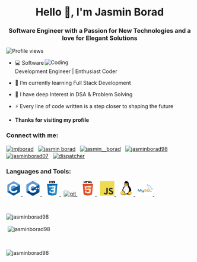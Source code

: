 <h1 align="center">Hello 👋, I'm Jasmin Borad</h1>
<h3 align="center">Software Engineer with a Passion for New Technologies and a love for Elegant Solutions</h3>

![Profile views](https://komarev.com/ghpvc/?username=jasminborad98)

<!-- <img align="right" width="400" height="330" src="https://i.pinimg.com/originals/59/87/1c/59871c7fb4ca4d906e9ef1f4566cd378.gif" alt="Coding Animation"> -->
<img align="right" alt="Coding" width="400" src="https://media.tenor.com/rePDfDWO3XoAAAAd/hacking.gif">

- 💻 Software Development Engineer | Enthusiast Coder
  
- 🌱 I’m currently learning Full Stack Development

- 💬 I have deep Interest in DSA & Problem Solving

- ⚡ Every line of code written is a step closer to shaping the future
- **Thanks for visiting my profile**

<h3 align="left">Connect with me:</h3>
<p align="left">
<a href="https://twitter.com/imjborad" target="blank"><img align="center" src="https://raw.githubusercontent.com/rahuldkjain/github-profile-readme-generator/master/src/images/icons/Social/twitter.svg" alt="imjborad" height="30" width="40" /></a> &nbsp
<a href="https://linkedin.com/in/jasmin borad" target="blank"><img align="center" src="https://raw.githubusercontent.com/rahuldkjain/github-profile-readme-generator/master/src/images/icons/Social/linked-in-alt.svg" alt="jasmin borad" height="30" width="40" /></a> &nbsp
<a href="https://instagram.com/jasmin__borad" target="blank"><img align="center" src="https://raw.githubusercontent.com/rahuldkjain/github-profile-readme-generator/master/src/images/icons/Social/instagram.svg" alt="jasmin__borad" height="30" width="40" /></a> &nbsp
<a href="https://www.hackerrank.com/jasminborad98" target="blank"><img align="center" src="https://raw.githubusercontent.com/rahuldkjain/github-profile-readme-generator/master/src/images/icons/Social/hackerrank.svg" alt="jasminborad98" height="30" width="40" /></a> &nbsp
<a href="https://www.leetcode.com/jasminborad07" target="blank"><img align="center" src="https://raw.githubusercontent.com/rahuldkjain/github-profile-readme-generator/master/src/images/icons/Social/leet-code.svg" alt="jasminborad07" height="30" width="40" /></a> &nbsp
<a href="https://auth.geeksforgeeks.org/user/dispatcher" target="blank"><img align="center" src="https://raw.githubusercontent.com/rahuldkjain/github-profile-readme-generator/master/src/images/icons/Social/geeks-for-geeks.svg" alt="dispatcher" height="30" width="40" /></a> &nbsp
</p>

<h3 align="left">Languages and Tools:</h3>
<p align="left">
  <a href="https://www.cprogramming.com/" target="_blank" rel="noreferrer"> <img src="https://raw.githubusercontent.com/devicons/devicon/master/icons/c/c-original.svg" alt="c" width="40" height="40"/> </a> &nbsp 
  <a href="https://www.w3schools.com/cpp/" target="_blank" rel="noreferrer"> <img src="https://raw.githubusercontent.com/devicons/devicon/master/icons/cplusplus/cplusplus-original.svg" alt="cplusplus" width="40" height="40"/> </a> &nbsp
  <a href="https://www.w3schools.com/css/" target="_blank" rel="noreferrer"> <img src="https://raw.githubusercontent.com/devicons/devicon/master/icons/css3/css3-original-wordmark.svg" alt="css3" width="40" height="40"/> </a> &nbsp
  <a href="https://git-scm.com/" target="_blank" rel="noreferrer"> <img src="https://www.vectorlogo.zone/logos/git-scm/git-scm-icon.svg" alt="git" width="40" height="40"/> </a> &nbsp
  <a href="https://www.w3.org/html/" target="_blank" rel="noreferrer"> <img src="https://raw.githubusercontent.com/devicons/devicon/master/icons/html5/html5-original-wordmark.svg" alt="html5" width="40" height="40"/> </a> &nbsp
  <a href="https://developer.mozilla.org/en-US/docs/Web/JavaScript" target="_blank" rel="noreferrer"> <img src="https://raw.githubusercontent.com/devicons/devicon/master/icons/javascript/javascript-original.svg" alt="javascript" width="40" height="40"/> </a> &nbsp
  <a href="https://www.linux.org/" target="_blank" rel="noreferrer"> <img src="https://raw.githubusercontent.com/devicons/devicon/master/icons/linux/linux-original.svg" alt="linux" width="40" height="40"/> </a> &nbsp
  <a href="https://www.mysql.com/" target="_blank" rel="noreferrer"> <img src="https://raw.githubusercontent.com/devicons/devicon/master/icons/mysql/mysql-original-wordmark.svg" alt="mysql" width="40" height="40"/> </a> &nbsp </p> <br>

<p><img align="left" src="https://github-readme-stats.vercel.app/api/top-langs?username=jasminborad98&show_icons=true&locale=en&layout=compact" alt="jasminborad98" /></p> <br>

<p>&nbsp;<img align="center" src="https://github-readme-stats.vercel.app/api?username=jasminborad98&show_icons=true&locale=en" alt="jasminborad98" /></p> <br>

<p><img align="center" src="https://github-readme-streak-stats.herokuapp.com/?user=jasminborad98&" alt="jasminborad98" /></p> <br>
